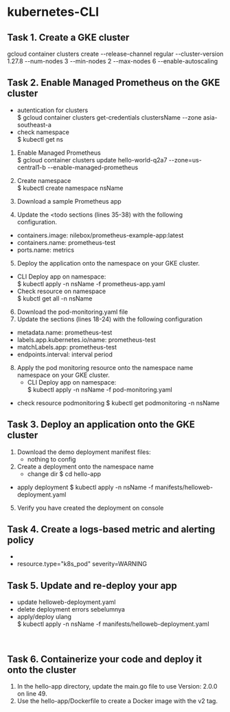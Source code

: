 # kubernetes-CLI
## Task 1. Create a GKE cluster
gcloud container clusters create <dynamic cluster name> \--release-channel regular \--cluster-version 1.27.8 \--num-nodes 3 \--min-nodes 2 \--max-nodes 6 \--enable-autoscaling

## Task 2. Enable Managed Prometheus on the GKE cluster 
- autentication for clusters <br>
$ gcloud container clusters get-credentials clustersName --zone asia-southeast-a
- check namespace <br>
  $ kubectl get ns
1.  Enable Managed Prometheus <br>
$ ​​gcloud container clusters update hello-world-q2a7 --zone=us-central1-b --enable-managed-prometheus  <br>

2.  Create namespace <br>
   $ kubectl create namespace nsName
3. Download a sample Prometheus app
4. Update the <todo sections (lines 35-38) with the following configuration.
- containers.image: nilebox/prometheus-example-app:latest
- containers.name: prometheus-test
- ports.name: metrics
5. Deploy the application onto the  namespace on your GKE cluster.
  - CLI Deploy app on namespace: <br>
  $ kubectl apply -n nsName -f prometheus-app.yaml
- Check resource on namespace <br>
  $ kubctl get all -n nsName
  <br>
6. Download the pod-monitoring.yaml file
7. Update the <todo> sections (lines 18-24) with the following configuration
- metadata.name: prometheus-test
- labels.app.kubernetes.io/name: prometheus-test
- matchLabels.app: prometheus-test
- endpoints.interval: interval period
8. Apply the pod monitoring resource onto the namespace name namespace on your GKE cluster.
   - CLI Deploy app on namespace: <br>
  $ kubectl apply -n nsName -f  pod-monitoring.yaml
- check resource podmonitoring
  $ kubectl get podmonitoring -n nsName 

## Task 3. Deploy an application onto the GKE cluster
1. Download the demo deployment manifest files:
   - nothing to config
3. Create a deployment onto the namespace name
   - change dir
     $ cd hello-app
  - apply deployment
    $ kubectl apply -n nsName -f  manifests/helloweb-deployment.yaml
5. Verify you have created the deployment on console

## Task 4. Create a logs-based metric and alerting policy
-
- resource.type="k8s_pod"  severity=WARNING

## Task 5. Update and re-deploy your app
- update helloweb-deployment.yaml
- delete deployment errors sebelumnya
- apply/deploy ulang <br>
  $ kubectl apply -n nsName -f  manifests/helloweb-deployment.yaml

<br>

## Task 6. Containerize your code and deploy it onto the cluster
1. In the hello-app directory, update the main.go file to use Version: 2.0.0 on line 49.
2. Use the hello-app/Dockerfile to create a Docker image with the v2 tag.
